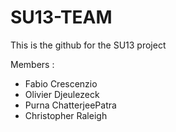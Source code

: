 SU13-TEAM
=========

This is the github for the SU13 project

Members :
- Fabio Crescenzio
- Olivier Djeulezeck
- Purna ChatterjeePatra
- Christopher Raleigh

